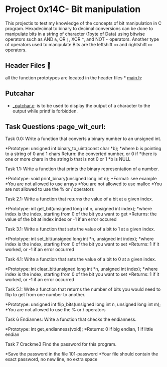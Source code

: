 # Project 0x14C- Bit manipulation
This projectis to test my knowledge of the concepts of bit manipulation in C program. Hexadecimal to binary to decimal conversions can be done to manipulate bits in a string of character (1byte of Data) using bitwise operators such as
AND `&`, OR `|`, XOR `^`, and NOT `~` operators.  Another type of operators used to manipulate Bits are the leftshift `<<` and rightshift `>>` operators.

## Header Files :file_folder:
all the function prototypes are located in the header files * [main.h](./main.h):

## Putcahar
* [_putchar.c](./_putchar.c): is to be used to display the output of a character to the output while printf is forbidden.

## Task Questions :page_wit_curl:

Task 0.0:
Write a function that converts a binary number to an unsigned int.

*Prototype: unsigned int binary_to_uint(const char *b);
*where b is pointing to a string of 0 and 1 chars
Return: the converted number, or 0 if
*there is one or more chars in the string b that is not 0 or 1
*b is NULL

Task 1.1:
Write a function that prints the binary representation of a number.

*Prototype: void print_binary(unsigned long int n);
*Format: see example
*You are not allowed to use arrays
*You are not allowed to use malloc
*You are not allowed to use the % or / operators


Task 2.1:
Write a function that returns the value of a bit at a given index.

*Prototype: int get_bit(unsigned long int n, unsigned int index);
*where index is the index, starting from 0 of the bit you want to get
*Returns: the value of the bit at index index or -1 if an error occured

Task 3.1:
Write a function that sets the value of a bit to 1 at a given index.

*Prototype: int set_bit(unsigned long int *n, unsigned int index);
*where index is the index, starting from 0 of the bit you want to set
*Returns: 1 if it worked, or -1 if an error occurred

Task 4.1:
Write a function that sets the value of a bit to 0 at a given index.

*Prototype: int clear_bit(unsigned long int *n, unsigned int index);
*where index is the index, starting from 0 of the bit you want to set
*Returns: 1 if it worked, or -1 if an error occurred

Task 5.1:
Write a function that returns the number of bits you would need to flip to get from one number to another.

*Prototype: unsigned int flip_bits(unsigned long int n, unsigned long int m);
*You are not allowed to use the % or / operators

Task 6 Endiannes:
Write a function that checks the endianness.

*Prototype: int get_endianness(void);
*Returns: 0 if big endian, 1 if little endian

Task 7 Crackme3
Find the password for this program.

*Save the password in the file 101-password
*Your file should contain the exact password, no new line, no extra space
